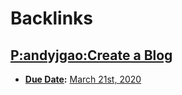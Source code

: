 
# Backlinks
## [P:andyjgao:Create a Blog](<P:andyjgao:Create a Blog.md>)
- **[Due Date](<Due Date.md>):** [March 21st, 2020](<March 21st, 2020.md>)

